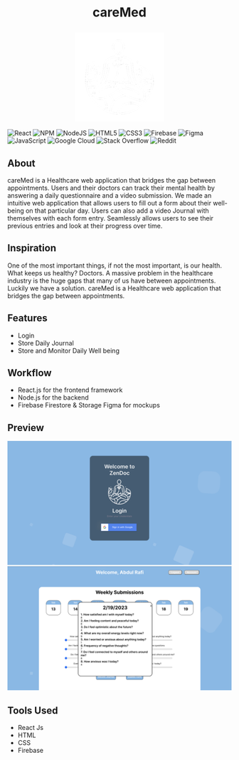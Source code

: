 #  <p align =center>careMed</p>
<p align="center">
  <img width="200" src="https://github.com/suyash-9/careMed/blob/main/public/images/zenDocLogo.PNG" alt="Material Bread logo">
</p>

![React](https://img.shields.io/badge/react-%2320232a.svg?style=for-the-badge&logo=react&logoColor=%2361DAFB)
![NPM](https://img.shields.io/badge/NPM-%23CB3837.svg?style=for-the-badge&logo=npm&logoColor=white)
![NodeJS](https://img.shields.io/badge/node.js-6DA55F?style=for-the-badge&logo=node.js&logoColor=white)
![HTML5](https://img.shields.io/badge/html5-%23E34F26.svg?style=for-the-badge&logo=html5&logoColor=white)
![CSS3](https://img.shields.io/badge/css3-%231572B6.svg?style=for-the-badge&logo=css3&logoColor=white)
![Firebase](https://img.shields.io/badge/Firebase-039BE5?style=for-the-badge&logo=Firebase&logoColor=white)
![Figma](https://img.shields.io/badge/figma-%23F24E1E.svg?style=for-the-badge&logo=figma&logoColor=white)
![JavaScript](https://img.shields.io/badge/javascript-%23323330.svg?style=for-the-badge&logo=javascript&logoColor=%23F7DF1E)
![Google Cloud](https://img.shields.io/badge/GoogleCloud-%234285F4.svg?style=for-the-badge&logo=google-cloud&logoColor=white)
![Stack Overflow](https://img.shields.io/badge/-Stackoverflow-FE7A16?style=for-the-badge&logo=stack-overflow&logoColor=white)
![Reddit](https://img.shields.io/badge/Reddit-%23FF4500.svg?style=for-the-badge&logo=Reddit&logoColor=white)

## About
   careMed is a Healthcare web application that bridges the gap between appointments. Users and their doctors can track their mental health by answering a daily questionnaire and a video submission. We made an intuitive web application that allows users to fill out a form about their well-being on that particular day. Users can also add a video Journal with themselves with each form entry. Seamlessly allows users to see their previous entries and look at their progress over time.

## Inspiration
   One of the most important things, if not the most important, is our health. What keeps us healthy? Doctors. A massive problem in the healthcare industry is the huge gaps that many of us have between appointments. Luckily we have a solution. careMed is a Healthcare web application that bridges the gap between appointments.

## Features
* Login
* Store Daily Journal
* Store and Monitor Daily Well being

## Workflow
* React.js for the frontend framework 
* Node.js for the backend
* Firebase Firestore & Storage Figma for mockups 

    


## Preview


![Login](https://github.com/suyash-9/careMed/blob/main/public/images/Login.png)
![Form](https://github.com/suyash-9/careMed/blob/main/public/images/Previous%20Submission%20Form.png)


 
## Tools Used
* React Js
* HTML
* CSS
* Firebase
